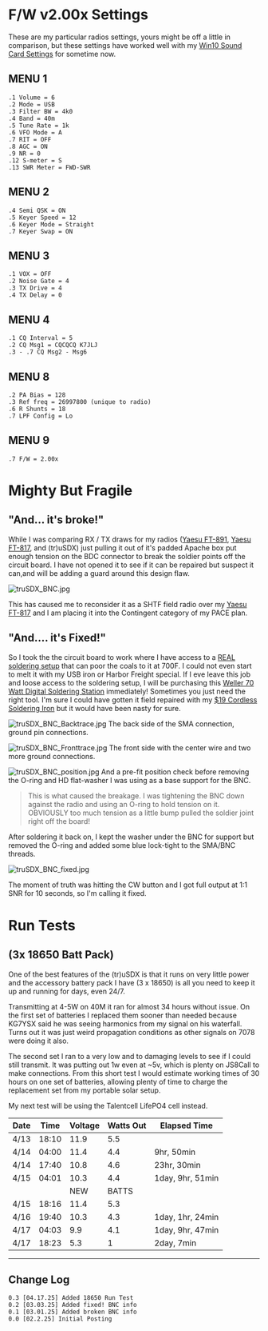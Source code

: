 # F/W v2.00x Settings 
These are my particular radios settings, yours might be off a little in comparison, but these settings have worked well with my [Win10 Sound Card Settings](Win10%20Sound%20Card%20Settings.md) for sometime now. 
## MENU 1 
	.1 Volume = 6
	.2 Mode = USB
	.3 Filter BW = 4k0
	.4 Band = 40m
	.5 Tune Rate = 1k
	.6 VFO Mode = A
	.7 RIT = OFF
	.8 AGC = ON
	.9 NR = 0
	.12 S-meter = S
	.13 SWR Meter = FWD-SWR
## MENU 2
	.4 Semi QSK = ON
	.5 Keyer Speed = 12
	.6 Keyer Mode = Straight
	.7 Keyer Swap = ON
## MENU 3
	.1 VOX = OFF
	.2 Noise Gate = 4
	.3 TX Drive = 4
	.4 TX Delay = 0
## MENU 4
	.1 CQ Interval = 5
	.2 CQ Msg1 = CQCQCQ K7JLJ
	.3 - .7 CQ Msg2 - Msg6
## MENU 8
	.2 PA Bias = 128
	.3 Ref freq = 26997800 (unique to radio)
	.6 R Shunts = 18
	.7 LPF Config = Lo
## MENU 9
	.7 F/W = 2.00x


# Mighty But Fragile
## "And... it's broke!"
While I was comparing RX / TX draws for my radios ([Yaesu FT-891](Yaesu%20FT-891.md), [Yaesu FT-817](Yaesu%20FT-817.md), and (tr)uSDX) just pulling it out of it's padded Apache box put enough tension on the BDC connector to break the soldier points off the circuit board.  I have not opened it to see if it can be repaired but suspect it can,and will be adding a guard around this design flaw.

![truSDX_BNC.jpg](https://i.postimg.cc/ZK9zMYqm/tru-SDX-BNC.jpg)

This has caused me to reconsider it as a SHTF field radio over my [Yaesu FT-817](Yaesu%20FT-817.md) and I am placing it into the Contingent category of my PACE plan.


## "And.... it's Fixed!"
So I took the the circuit board to work where I have access to a [REAL soldering setup](https://amzn.to/41rtV9f) that can poor the coals to it at 700F.  I could not even start to melt it with my USB iron or Harbor Freight special.  If I eve leave this job and loose access to the soldering setup, I will be purchasing this [Weller 70 Watt Digital Soldering Station](https://amzn.to/43kzrNt) immediately!  Sometimes you just need the right tool.  I'm sure I could have gotten it field repaired with my [$19 Cordless Soldering Iron](https://amzn.to/3F4OBw4) but it would have been nasty for sure.

![truSDX_BNC_Backtrace.jpg](https://i.postimg.cc/4xJcDHQr/tru-SDX-BNC-Backtrace.jpg)
The back side of the SMA connection, ground pin connections.

![truSDX_BNC_Fronttrace.jpg](https://i.postimg.cc/Jh0knwgx/tru-SDX-BNC-Fronttrace.jpg)
The front side with the center wire and two more ground connections.

![truSDX_BNC_position.jpg](https://i.postimg.cc/Kvb3T3wR/tru-SDX-BNC-position.jpg)
And a pre-fit position check before removing the O-ring and HD flat-washer I was using as a base support for the BNC.  

> This is what caused the breakage. I was tightening the BNC down against the radio and using an O-ring to hold tension on it.  OBVIOUSLY too much tension as a little bump pulled the soldier joint right off the board!

After soldering it back on, I kept the washer under the BNC for support but removed the O-ring and added some blue lock-tight to the SMA/BNC threads.

![truSDX_BNC_fixed.jpg](https://i.postimg.cc/wTkyQTYF/tru-SDX-BNC-fixed.jpg)

The moment of truth was hitting the CW button and I got full output at 1:1 SNR for 10 seconds, so I'm calling it fixed.

# Run Tests

## (3x 18650 Batt Pack)
One of the best features of the (tr)uSDX is that it runs on very little power and the accessory battery pack I have (3 x 18650) is all you need to keep it up and running for days, even 24/7.

Transmitting at 4-5W on 40M it ran for almost 34 hours without issue.  On the first set of batteries I replaced them sooner than needed because KG7YSX said he was seeing harmonics from my signal on his waterfall.  Turns out it was just weird propagation conditions as other signals on 7078 were doing it also.

The second set I ran to a very low and to damaging levels to see if I could still transmit.  It was putting out 1w even at ~5v, which is plenty on JS8Call to make connections.  From this short test I would estimate working times of 30 hours on one set of batteries, allowing plenty of time to charge the replacement set from my portable solar setup.

My next test will be using the Talentcell LifePO4 cell instead.

| Date | Time  | Voltage | Watts Out | Elapsed Time     |
| ---- | ----- | ------- | --------- | ---------------- |
| 4/13 | 18:10 | 11.9    | 5.5       |                  |
| 4/14 | 04:00 | 11.4    | 4.4       | 9hr, 50min       |
| 4/14 | 17:40 | 10.8    | 4.6       | 23hr, 30min      |
| 4/15 | 04:01 | 10.3    | 4.4       | 1day, 9hr, 51min |
|      |       | NEW     | BATTS     |                  |
| 4/15 | 18:16 | 11.4    | 5.3       |                  |
| 4/16 | 19:40 | 10.3    | 4.3       | 1day, 1hr, 24min |
| 4/17 | 04:03 | 9.9     | 4.1       | 1day, 9hr, 47min |
| 4/17 | 18:23 | 5.3     | 1         | 2day, 7min       |


---
## Change Log
	0.3 [04.17.25] Added 18650 Run Test
	0.2 [03.03.25] Added fixed! BNC info
	0.1 [03.01.25] Added broken BNC info
	0.0 [02.2.25] Initial Posting